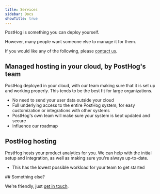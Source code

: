 ```yaml
---
title: Services
sidebar: Docs
showTitle: true
---
```


PostHog is something you can deploy yourself.

However, many people want someone else to manage it for them.

If you would like any of the following, please [contact us](/talk-to-a-human).

## Managed hosting in your cloud, by PostHog's team

PostHog deployed in your cloud, with our team making sure that it is set up and working properly. This tends to be the best fit for large organizations.

* No need to send your user data outside your cloud
* Full underlying access to the entire PostHog system, for easy customization or integrations with other systems
* PostHog's own team will make sure your system is kept updated and secure
* Influence our roadmap

## PostHog hosting

PostHog hosts your product analytics for you. We can help with the initial setup and integration, as well as making sure you're always up-to-date.

* This has the lowest possible workload for your team to get started

## Something else?

We're friendly, just [get in touch](/talk-to-a-human).